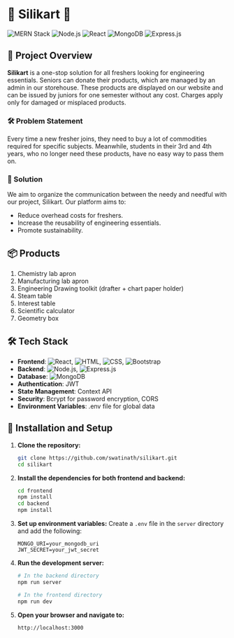 # 🌟 Silikart 🌟

![MERN Stack](https://img.shields.io/badge/MERN-Stack-green) ![Node.js](https://img.shields.io/badge/Node.js-16.0.0-green) ![React](https://img.shields.io/badge/React-17.0.0-blue) ![MongoDB](https://img.shields.io/badge/MongoDB-4.4.0-green) ![Express.js](https://img.shields.io/badge/Express.js-4.17.1-green)

## 🚀 Project Overview

**Silikart** is a one-stop solution for all freshers looking for engineering essentials. Seniors can donate their products, which are managed by an admin in our storehouse. These products are displayed on our website and can be issued by juniors for one semester without any cost. Charges apply only for damaged or misplaced products.

### 🛠 Problem Statement

Every time a new fresher joins, they need to buy a lot of commodities required for specific subjects. Meanwhile, students in their 3rd and 4th years, who no longer need these products, have no easy way to pass them on. 

### 🌟 Solution

We aim to organize the communication between the needy and needful with our project, Silikart. Our platform aims to:
- Reduce overhead costs for freshers.
- Increase the reusability of engineering essentials.
- Promote sustainability.

## 📦 Products

1. Chemistry lab apron
2. Manufacturing lab apron
3. Engineering Drawing toolkit (drafter + chart paper holder)
4. Steam table
5. Interest table
6. Scientific calculator
7. Geometry box

## 🛠️ Tech Stack

- **Frontend**: ![React](https://img.shields.io/badge/React-17.0.0-blue), ![HTML](https://img.shields.io/badge/HTML-5-orange), ![CSS](https://img.shields.io/badge/CSS-3-blue), ![Bootstrap](https://img.shields.io/badge/Bootstrap-5-blue)
- **Backend**: ![Node.js](https://img.shields.io/badge/Node.js-16.0.0-green), ![Express.js](https://img.shields.io/badge/Express.js-4.17.1-green)
- **Database**: ![MongoDB](https://img.shields.io/badge/MongoDB-4.4.0-green)
- **Authentication**: JWT
- **State Management**: Context API
- **Security**: Bcrypt for password encryption, CORS
- **Environment Variables**: .env file for global data

## 🔧 Installation and Setup

1. **Clone the repository:**
   ```bash
   git clone https://github.com/swatinath/silikart.git
   cd silikart
   ```

2. **Install the dependencies for both frontend and backend:**
   ```bash
   cd frontend
   npm install
   cd backend
   npm install
   ```

3. **Set up environment variables:**
   Create a `.env` file in the `server` directory and add the following:
   ```
   MONGO_URI=your_mongodb_uri
   JWT_SECRET=your_jwt_secret
   ```

4. **Run the development server:**
   ```bash
   # In the backend directory
   npm run server

   # In the frontend directory
   npm run dev
   ```

5. **Open your browser and navigate to:**
   ```
   http://localhost:3000
   ```


